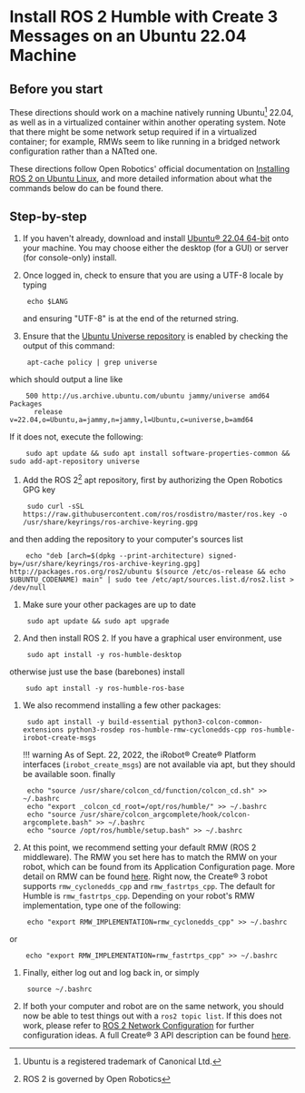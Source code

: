 # Install ROS 2 Humble with Create 3 Messages on an Ubuntu 22.04 Machine

## Before you start
These directions should work on a machine natively running Ubuntu[^1] 22.04, as well as in a virtualized container within another operating system.
Note that there might be some network setup required if in a virtualized container; for example, RMWs seem to like running in a bridged network configuration rather than a NATted one.

These directions follow Open Robotics' official documentation on [Installing ROS 2 on Ubuntu Linux](https://docs.ros.org/en/humble/Installation/Ubuntu-Install-Debians.html), and more detailed information about what the commands below do can be found there.

## Step-by-step

1. If you haven't already, download and install [Ubuntu® 22.04 64-bit](https://releases.ubuntu.com/22.04/) onto your machine. You may choose either the desktop (for a GUI) or server (for console-only) install.

1. Once logged in, check to ensure that you are using a UTF-8 locale by typing

        echo $LANG
   and ensuring "UTF-8" is at the end of the returned string.

1. Ensure that the [Ubuntu Universe repository](https://help.ubuntu.com/community/Repositories/Ubuntu) is enabled by checking the output of this command:

        apt-cache policy | grep universe
which should output a line like

        500 http://us.archive.ubuntu.com/ubuntu jammy/universe amd64 Packages
          release v=22.04,o=Ubuntu,a=jammy,n=jammy,l=Ubuntu,c=universe,b=amd64
If it does not, execute the following:

        sudo apt update && sudo apt install software-properties-common && sudo add-apt-repository universe

1. Add the ROS 2[^2] apt repository, first by authorizing the Open Robotics GPG key

        sudo curl -sSL https://raw.githubusercontent.com/ros/rosdistro/master/ros.key -o /usr/share/keyrings/ros-archive-keyring.gpg
and then adding the repository to your computer's sources list

        echo "deb [arch=$(dpkg --print-architecture) signed-by=/usr/share/keyrings/ros-archive-keyring.gpg] http://packages.ros.org/ros2/ubuntu $(source /etc/os-release && echo $UBUNTU_CODENAME) main" | sudo tee /etc/apt/sources.list.d/ros2.list > /dev/null

1. Make sure your other packages are up to date

        sudo apt update && sudo apt upgrade

1. And then install ROS 2. If you have a graphical user environment, use

        sudo apt install -y ros-humble-desktop
otherwise just use the base (barebones) install

        sudo apt install -y ros-humble-ros-base

1. We also recommend installing a few other packages:

        sudo apt install -y build-essential python3-colcon-common-extensions python3-rosdep ros-humble-rmw-cyclonedds-cpp ros-humble-irobot-create-msgs

    !!! warning
        As of Sept. 22, 2022, the iRobot® Create® Platform interfaces (`irobot_create_msgs`) are not available via apt, but they should be available soon.
finally

        echo "source /usr/share/colcon_cd/function/colcon_cd.sh" >> ~/.bashrc
        echo "export _colcon_cd_root=/opt/ros/humble/" >> ~/.bashrc
        echo "source /usr/share/colcon_argcomplete/hook/colcon-argcomplete.bash" >> ~/.bashrc
        echo "source /opt/ros/humble/setup.bash" >> ~/.bashrc

1. At this point, we recommend setting your default RMW (ROS 2 middleware). The RMW you set here has to match the RMW on your robot, which can be found from its Application Configuration page. More detail on RMW can be found [here](../xml-config). Right now, the Create® 3 robot supports `rmw_cyclonedds_cpp` and `rmw_fastrtps_cpp`. The default for Humble is `rmw_fastrtps_cpp`. Depending on your robot's RMW implementation, type one of the following:

        echo "export RMW_IMPLEMENTATION=rmw_cyclonedds_cpp" >> ~/.bashrc
or

        echo "export RMW_IMPLEMENTATION=rmw_fastrtps_cpp" >> ~/.bashrc

1. Finally, either log out and log back in, or simply

        source ~/.bashrc

1. If both your computer and robot are on the same network, you should now be able to test things out with a `ros2 topic list`.
If this does not work, please refer to [ROS 2 Network Configuration](../xml-config/) for further configuration ideas.
A full Create® 3 API description can be found [here](../../api/ros2).

[^1]: Ubuntu is a registered trademark of Canonical Ltd.
[^2]: ROS 2 is governed by Open Robotics
